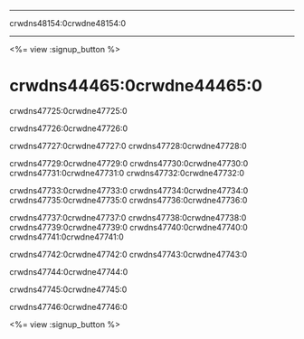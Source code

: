 * * *

crwdns48154:0crwdne48154:0

* * *

<%= view :signup_button %>

# crwdns44465:0crwdne44465:0

crwdns47725:0crwdne47725:0  
  


crwdns47726:0crwdne47726:0</center>   
  


crwdns47727:0crwdne47727:0 crwdns47728:0crwdne47728:0

crwdns47729:0crwdne47729:0 crwdns47730:0crwdne47730:0 crwdns47731:0crwdne47731:0 crwdns47732:0crwdne47732:0

crwdns47733:0crwdne47733:0 crwdns47734:0crwdne47734:0 crwdns47735:0crwdne47735:0 crwdns47736:0crwdne47736:0

crwdns47737:0crwdne47737:0 crwdns47738:0crwdne47738:0 crwdns47739:0crwdne47739:0 crwdns47740:0crwdne47740:0 crwdns47741:0crwdne47741:0

crwdns47742:0crwdne47742:0 crwdns47743:0crwdne47743:0

crwdns47744:0crwdne47744:0

crwdns47745:0crwdne47745:0

crwdns47746:0crwdne47746:0

  
  


<%= view :signup_button %>